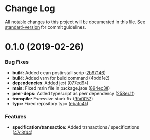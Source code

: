 # Change Log

All notable changes to this project will be documented in this file. See [standard-version](https://github.com/conventional-changelog/standard-version) for commit guidelines.

# 0.1.0 (2019-02-26)


### Bug Fixes

* **build:** Added clean postinstall scrip ([2b97146](https://github.com/noahadvisors/typeorm-utils/commit/2b97146))
* **build:** Added yarn for build command ([4bdd1e2](https://github.com/noahadvisors/typeorm-utils/commit/4bdd1e2))
* **dependencies:** Added jest ([077ed94](https://github.com/noahadvisors/typeorm-utils/commit/077ed94))
* **main:** Fixed main file in package.json ([894ec38](https://github.com/noahadvisors/typeorm-utils/commit/894ec38))
* **peer-deps:** Added typescript as peer dependency ([258e41f](https://github.com/noahadvisors/typeorm-utils/commit/258e41f))
* **transpile:** Excessive stack fix ([9fa0057](https://github.com/noahadvisors/typeorm-utils/commit/9fa0057))
* **typo:** Fixed repository typo ([ebafc45](https://github.com/noahadvisors/typeorm-utils/commit/ebafc45))


### Features

* **specification/transaction:** Added transactions / specifications ([47d3f44](https://github.com/noahadvisors/typeorm-utils/commit/47d3f44))
